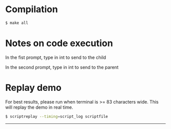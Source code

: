 # Compilation 

```bash
$ make all
```

# Notes on code execution

In the fist prompt, type in int to send to the child

In the second prompt, type in int to send to the parent

# Replay demo
For best results, please run when terminal is >= 83 characters wide.
This will replay the demo in real time.

```bash
$ scriptreplay --timing=script_log scriptfile
```

***
